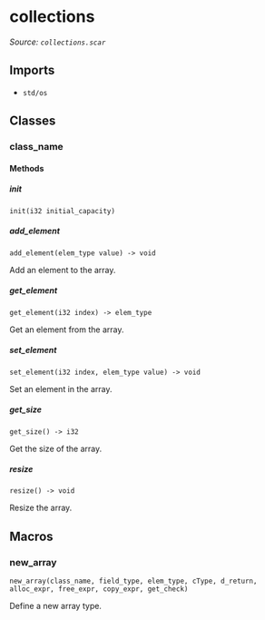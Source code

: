 # collections

*Source: `collections.scar`*

## Imports

- `std/os`

## Classes

### class_name

#### Methods

##### init

`init(i32 initial_capacity)`

##### add_element

`add_element(elem_type value) -> void`

Add an element to the array.

##### get_element

`get_element(i32 index) -> elem_type`

Get an element from the array.

##### set_element

`set_element(i32 index, elem_type value) -> void`

Set an element in the array.

##### get_size

`get_size() -> i32`

Get the size of the array.

##### resize

`resize() -> void`

Resize the array.


## Macros

### new_array

`new_array(class_name, field_type, elem_type, cType, d_return, alloc_expr, free_expr, copy_expr, get_check)`

Define a new array type.


